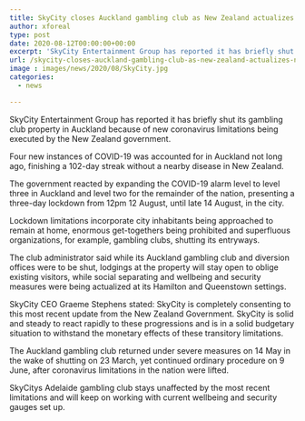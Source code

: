 ```yaml
---
title: SkyCity closes Auckland gambling club as New Zealand actualizes new impermanent lockdown restrictions
author: xforeal 
type: post
date: 2020-08-12T00:00:00+00:00
excerpt: 'SkyCity Entertainment Group has reported it has briefly shut its club property in Auckland in light of new coronavirus limitations being executed by the New Zealand government '
url: /skycity-closes-auckland-gambling-club-as-new-zealand-actualizes-new-impermanent-lockdown-restrictions/
image : images/news/2020/08/SkyCity.jpg
categories:
  - news

---
```

SkyCity Entertainment Group has reported it has briefly shut its gambling club property in Auckland because of new coronavirus limitations being executed by the New Zealand government. 

Four new instances of COVID-19 was accounted for in Auckland not long ago, finishing a 102-day streak without a nearby disease in New Zealand. 

The government reacted by expanding the COVID-19 alarm level to level three in Auckland and level two for the remainder of the nation, presenting a three-day lockdown from 12pm 12 August, until late 14 August, in the city. 

Lockdown limitations incorporate city inhabitants being approached to remain at home, enormous get-togethers being prohibited and superfluous organizations, for example, gambling clubs, shutting its entryways. 

The club administrator said while its Auckland gambling club and diversion offices were to be shut, lodgings at the property will stay open to oblige existing visitors, while social separating and wellbeing and security measures were being actualized at its Hamilton and Queenstown settings. 

SkyCity CEO Graeme Stephens stated: SkyCity is completely consenting to this most recent update from the New Zealand Government. SkyCity is solid and steady to react rapidly to these progressions and is in a solid budgetary situation to withstand the monetary effects of these transitory limitations. 

The Auckland gambling club returned under severe measures on 14 May in the wake of shutting on 23 March, yet continued ordinary procedure on 9 June, after coronavirus limitations in the nation were lifted. 

SkyCitys Adelaide gambling club stays unaffected by the most recent limitations and will keep on working with current wellbeing and security gauges set up.